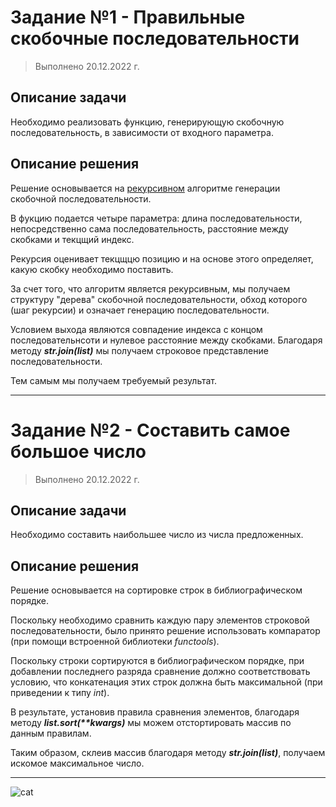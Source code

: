 # Задание №1 - Правильные скобочные последовательности

> Выполнено 20.12.2022 г.

## Описание задачи

Необходимо реализовать функцию, генерирующую скобочную
последовательность, в зависимости от входного параметра.

## Описание решения

Решение основывается на [рекурсивном](\README.md) алгоритме генерации скобочной последовательности.

В фукцию подается четыре параметра: длина последовательности, непосредственно сама последовательность, расстояние между скобками и текцщий индекс.

Рекурсия оценивает текцщцю позицию и на основе этого определяет, какую скобку необходимо поставить. 

За счет того, что алгоритм является рекурсивным, мы получаем структуру "дерева" скобочной последовательности, обход которого (шаг рекурсии) и означает генерацию последовательности.

Условием выхода являются совпадение индекса с концом последовательнсоти и нулевое расстояние между скобками. Благодаря методу __*str.join(list)*__ мы получаем строковое представление последовательности.

Тем самым мы получаем требуемый результат.

------

# Задание №2 - Составить самое большое число

> Выполнено 20.12.2022 г.

## Описание задачи

Необходимо составить наибольшее число из числа предложенных.

## Описание решения

Решение основывается на сортировке строк в библиографическом порядке. 

Поскольку необходимо сравнить каждую пару элементов строковой последовательности, было принято решение использовать компаратор (при помощи встроенной библиотеки _functools_). 

Поскольку строки сортируются в библиографическом порядке, при добавлении последнего разряда сравнение должно соответствовать условию, что конкатенация этих строк должна быть максимальной (при приведении к типу _int_).

В результате, установив правила сравнения элементов, благодаря методу __*list.sort(**kwargs)*__ мы можем отстортировать массив по данным правилам.

Таким образом, склеив массив благодаря методу __*str.join(list)*__, получаем искомое максимальное число.

-------

![cat](https://d31iynjnzaofi5.cloudfront.net/blog/uploads/2018/11/giphy-12.gif)